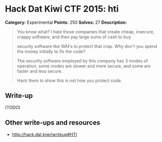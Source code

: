 # Hack Dat Kiwi CTF 2015: hti

**Category:** Experimental
**Points:** 250
**Solves:** 27
**Description:**

> You know what? I hate those companies that create cheap, insecure, crappy software, and then pay large sums of cash to buy
> 
> 	security software like WAFs to protect that crap. Why don't you spend the money initially to fix the code?
> 
> 
> The security software employed by this company has 3 modes of operation, some modes are slower and more secure, and some are faster and less secure.
> 
> Hack them to show this is not how you protect code.


## Write-up

(TODO)

## Other write-ups and resources

* <http://hack.dat.kiwi/writeup#HTI>
